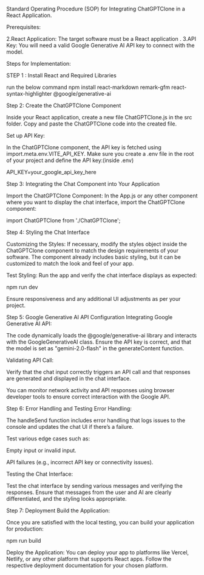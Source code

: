 Standard Operating Procedure (SOP) for Integrating ChatGPTClone in a React Application.


Prerequisites:
 
2.React Application: The target software must be a React application .
3.API Key: You will need a valid Google Generative AI API key to connect with the model.



Steps for Implementation:

STEP 1 : Install React and Required Libraries

run the below command 
npm install react-markdown remark-gfm react-syntax-highlighter @google/generative-ai

Step 2: Create the ChatGPTClone Component

Inside your React application, create a new file ChatGPTClone.js in the src folder.
Copy and paste the ChatGPTClone code into the created file.

Set up API Key:

In the ChatGPTClone component, the API key is fetched using import.meta.env.VITE_API_KEY. Make sure you create a .env file in the root of your project and define the API key:(inside .env)

API_KEY=your_google_api_key_here


Step 3: Integrating the Chat Component into Your Application

Import the ChatGPTClone Component:
In the App.js or any other component where you want to display the chat interface, import the ChatGPTClone component:

import ChatGPTClone from './ChatGPTClone';


Step 4: Styling the Chat Interface

Customizing the Styles:
If necessary, modify the styles object inside the ChatGPTClone component to match the design requirements of your software. The component already includes basic styling, but it can be customized to match the look and feel of your app.

Test Styling:
Run the app and verify the chat interface displays as expected:

npm run dev

Ensure responsiveness and any additional UI adjustments as per your project.


Step 5: Google Generative AI API Configuration
Integrating Google Generative AI API:

The code dynamically loads the @google/generative-ai library and interacts with the GoogleGenerativeAI class. Ensure the API key is correct, and that the model is set as "gemini-2.0-flash" in the generateContent function.

Validating API Call:

Verify that the chat input correctly triggers an API call and that responses are generated and displayed in the chat interface.

You can monitor network activity and API responses using browser developer tools to ensure correct interaction with the Google API.

Step 6: Error Handling and Testing
Error Handling:

The handleSend function includes error handling that logs issues to the console and updates the chat UI if there’s a failure.

Test various edge cases such as:

Empty input or invalid input.

API failures (e.g., incorrect API key or connectivity issues).

Testing the Chat Interface:

Test the chat interface by sending various messages and verifying the responses.
Ensure that messages from the user and AI are clearly differentiated, and the styling looks appropriate.

Step 7: Deployment
Build the Application:

Once you are satisfied with the local testing, you can build your application for production:

npm run build

Deploy the Application:
You can deploy your app to platforms like Vercel, Netlify, or any other platform that supports React apps. Follow the respective deployment documentation for your chosen platform.
